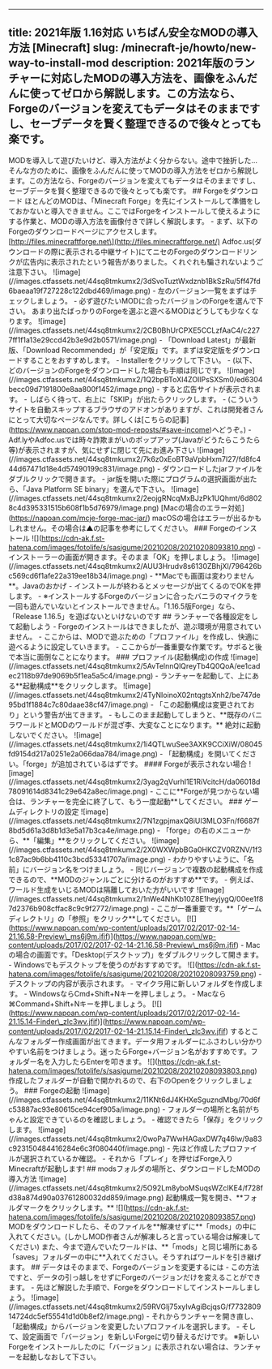 
---
title: 2021年版 1.16対応 いちばん安全なMODの導入方法 [Minecraft]
slug: /minecraft-je/howto/new-way-to-install-mod
description: 2021年版のランチャーに対応したMODの導入方法を、画像をふんだんに使ってゼロから解説します。この方法なら、Forgeのバージョンを変えてもデータはそのままですし、セーブデータを賢く整理できるので後々とっても楽です。
---

MODを導入して遊びたいけど、導入方法がよく分からない。途中で挫折した… そんな方のために、画像をふんだんに使ってMODの導入方法をゼロから解説します。この方法なら、Forgeのバージョンを変えてもデータはそのままですし、セーブデータを賢く整理できるので後々とっても楽です。 ## Forgeをダウンロード ほとんどのMODは、「Minecraft Forge」を先にインストールして準備をしておかないと導入できません。ここではForgeをインストールして使えるようにする作業と、MODの導入方法を画像付きで詳しく解説します。 - まず、以下のForgeのダウンロードページにアクセスします。 \[http://files.minecraftforge.net\](http://files.minecraftforge.net/) Adfoc.us(ダウンロードの際に表示される中継サイト)にてニセのForgeのダウンロードリンクが広告内に表示されたという報告がありました。くれぐれも騙されないようご注意下さい。 !\[image\](//images.ctfassets.net/44sq8tmkumx2/3dSvoTuztWxdznb1BkSzRu/5ff47fd6baeaa19f727228c122dbd469/image.png) - 左のバージョン一覧をまずはチェックしましょう。 - 必ず遊びたいMODに合ったバージョンのForgeを選んで下さい。 あまり出たばっかりのForgeを選ぶと遊べるMODはどうしても少なくなります。 !\[image\](//images.ctfassets.net/44sq8tmkumx2/2CB0BhUrCPXE5CCLzfAaC4/c2277ff1f1a13e29ccd42b3e9d2b0571/image.png) - 「Download Latest」が最新版、「Download Recommended」が「安定版」です。まずは安定版をダウンロードすることをおすすめします。 - Installerをクリックして下さい。 - (以下、どのバージョンのForgeをダウンロードした場合も手順は同じです。 !\[image\](//images.ctfassets.net/44sq8tmkumx2/1Q2bpBToXI4ZOIlPsSXSm0/ed6304becc09d7191800e8aa800f1452/image.png) - すると広告サイトが表示されます。 - しばらく待って、右上に「SKIP」が出たらクリックします。 - (こういうサイトを自動スキップするブラウザのアドオンがありますが、これは開発者さんにとって大切なページなんです。詳しくは\[こちらの記事\](https://www.napoan.com/stop-mod-reposts/#save-income)へどうぞ。) - Adf.lyやAdfoc.usでは時々詐欺まがいのポップアップ(Javaがどうたらこうたら等)が表示されますが、気にせずに閉じて先にお進み下さい !\[image\](//images.ctfassets.net/44sq8tmkumx2/7k6z0xEoBT9aVpbHxm7I27/fd8fc444d67471d18e4d57490199c831/image.png) - ダウンロードしたjarファイルをダブルクリックで開きます。 - jar版を開いた際にプログラムの選択画面が出たら、「Java Platform SE binary」を選んで下さい。 !\[image\](//images.ctfassets.net/44sq8tmkumx2/2eojgRNcqMxBJzPk1UQhmt/6d8028c4d395331515b608f1b5d76979/image.png) \[Macの場合のエラー対処\](https://napoan.com/mcje-forge-mac-jar/) macOSの場合はエラーが出るかもしれません。その場合は▲の記事を参考にしてください。 ### Forgeのインストール !\[\](https://cdn-ak.f.st-hatena.com/images/fotolife/s/sasigume/20210208/20210208093810.png) - インストーラーの画面が開きます。そのまま「OK」を押しましょう。 !\[image\](//images.ctfassets.net/44sq8tmkumx2/AUU3Hrudv8s6130ZBhjXl/796426bc569cd6f1afe22a319ee18b34/image.png) - \*\*Macでも画面は変わりません\*\*。Javaのおかげ - インストールが終わるとメッセージが出てくるのでOKを押します。 - ※インストールするForgeのバージョンに合ったバニラのマイクラを一回も遊んでいないとインストールできません。「1.16.5版Forge」なら、「Release 1.16.5」を遊ばないといけないのです ## ランチャーで各種設定をして起動しよう - Forgeのインストールはできましたが、遊ぶ環境が用意されていません。 - ここからは、MODで遊ぶための「プロファイル」を作成し、快適に遊べるように設定していきます。 - ここからが一番重要な作業です。サボると後で本当に面倒なことになります。 ### プロファイル(起動構成)の作成 !\[image\](//images.ctfassets.net/44sq8tmkumx2/5AvTelnnQlQreyTb4Q0QoA/ee1cadec2118b97de9069b5f1ea5a5c4/image.png) - ランチャーを起動して、上にある\*\*起動構成\*\*をクリックします。 !\[image\](//images.ctfassets.net/44sq8tmkumx2/4TyNIoinoX02ntqgtsXnh2/be747de95bd1f1884c7c80daae38cf47/image.png) - 「この起動構成は変更されており」という警告が出てきます。 - もしこのまま起動してしまうと、\*\*既存のバニラワールドとMODのワールドが混ざ李、大変なことになります。\*\* 絶対に起動しないでください。 !\[image\](//images.ctfassets.net/44sq8tmkumx2/1i4QTLwuSee3AXK9CCiXiW/08045fd9154d217a0251e2a066daa784/image.png) - 「起動構成」を開いてください。「forge」が追加されているはずです。 #### Forgeが表示されない場合 !\[image\](//images.ctfassets.net/44sq8tmkumx2/3yag2qVurhI1E1RiVcitcH/da06018d78091614d8341c29e642a8ec/image.png) - ここに\*\*Forgeが見つからない場合は、ランチャーを完全に終了して、もう一度起動\*\*してください。 ### ゲームディレクトリの設定 !\[image\](//images.ctfassets.net/44sq8tmkumx2/7N1zgpjmaxQ8iUl3MLO3Fn/f6687f8bd5d61a3d8b1d3e5a17b3ca4e/image.png) - 「forge」の右のメニューから、\*\*「編集」\*\*をクリックしてください。 !\[image\](//images.ctfassets.net/44sq8tmkumx2/2X0WXWpbBGa0HKCZV0RZNV/1f31c87ac9b6bb4110c3bcd53341707a/image.png) - わかりやすいように、「名前」にバージョン名をつけましょう。 - 同じバージョンで複数の起動構成を作成できるので、\*\*MODのジャンルごとに分けるのがおすすめ\*\*です。 - 例えば、ワールド生成をいじるMODは隔離しておいた方がいいです !\[image\](//images.ctfassets.net/44sq8tmkumx2/1nWe4NhKb10Z8E1heyjygQ/00ee1f87d2376b908cffac8c9c9f2772/image.png) - ここが一番重要です。\*\*「ゲームディレクトリ」の「参照」をクリック\*\*してください。 \[!\[\](https://www.napoan.com/wp-content/uploads/2017/02/2017-02-14-21.16.58-Preview\_ms6j9m.jfif)\](https://www.napoan.com/wp-content/uploads/2017/02/2017-02-14-21.16.58-Preview\_ms6j9m.jfif) - Macの場合の画面です。「Desktop(デスクトップ)」をダブルクリックして開きます。 - Windowsでもデスクトップを使うのがおすすめです。 !\[\](https://cdn-ak.f.st-hatena.com/images/fotolife/s/sasigume/20210208/20210208093759.png) - デスクトップの内容が表示されます。 - マイクラ用に新しいフォルダを作成します。 - WindowsならCmd+Shift+Nキーを押しましょう。 - Macなら⌘Command+Shift+Nキーを押しましょう。 \[!\[\](https://www.napoan.com/wp-content/uploads/2017/02/2017-02-14-21.15.14-Finder\_zlc3wv.jfif)\](https://www.napoan.com/wp-content/uploads/2017/02/2017-02-14-21.15.14-Finder\_zlc3wv.jfif) するとこんなフォルダー作成画面が出てきます。データ用フォルダーにふさわしい分かりやすい名前をつけましょう。迷ったらForge+バージョン名がおすすめです。フォルダー名を入力したらEnterを叩きます。 !\[\](https://cdn-ak.f.st-hatena.com/images/fotolife/s/sasigume/20210208/20210208093803.png) 作成したフォルダーが自動で開かれるので、右下のOpenをクリックしましょう。 ### Forgeの起動 !\[image\](//images.ctfassets.net/44sq8tmkumx2/11KNt6dJ4KHXeSguzndMbg/70d6fc53887ac93e80615ce94cef905a/image.png) - フォルダーの場所と名前がちゃんと設定できているのを確認しましょう。 - 確認できたら「保存」をクリックします。 !\[image\](//images.ctfassets.net/44sq8tmkumx2/0woPa7WwHAGaxDW7q46lw/9a83c923150484416284e6c3f080440f/image.png) - 先ほど作成したプロファイルが選択されているか確認。 - それから「プレイ」を押せばForge入りMinecraftが起動します! ## modsフォルダの場所と、ダウンロードしたMODの導入方法 !\[image\](//images.ctfassets.net/44sq8tmkumx2/5O92Lm8yboMSuqsWZcIKE4/f728fd38a874d90a03761280032dd859/image.png) 起動構成一覧を開き、\*\*フォルダマークをクリックします。\*\* !\[\](https://cdn-ak.f.st-hatena.com/images/fotolife/s/sasigume/20210208/20210208093857.png) MODをダウンロードしたら、そのファイルを\*\*解凍せずに\*\*「mods」の中に入れてください。(しかしMOD作者さんが解凍しろと言っている場合は解凍してください) また、今まで遊んでいたワールドは、\*\*「mods」と同じ場所にある「saves」フォルダーの中に\*\*入れてください。そうすればワールドを引き継げます。 ## データはそのままで、Forgeのバージョンを変更するには - この方法ですと、データの引っ越しをせずにForgeのバージョンだけを変えることができます。 - 先ほど解説した手順で、Forgeをダウンロードしてインストールしましょう。 !\[image\](//images.ctfassets.net/44sq8tmkumx2/59RVGIj75xyIvAgiBcjqsG/f773280914724dc5ef55541d1d0b8ef2/image.png) - それからランチャーを開き直し、「起動構成」からバージョンを変更したいプロファイルを選択します。 - そして、設定画面で「バージョン」を新しいForgeに切り替えるだけです。 ※新しいForgeをインストールしたのに「バージョン」に表示されない場合は、ランチャーを起動しなおして下さい。

